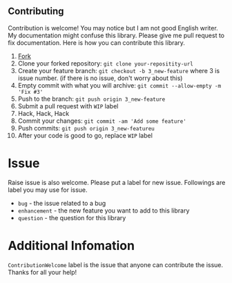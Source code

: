## Contributing

Contribution is welcome! You may notice but I am not good English writer. My documentation might confuse this library. Please give me pull request to fix documentation. Here is how you can contribute this library.

1. [Fork](https://github.com/shiraji/kenkenpa/fork)
1. Clone your forked repository: `git clone your-repositity-url`
1. Create your feature branch: `git checkout -b 3_new-feature` where 3 is issue number. (if there is no issue, don't worry about this)
1. Empty commit with what you will archive: `git commit --allow-empty -m 'Fix #3'`
1. Push to the branch: `git push origin 3_new-feature`
1. Submit a pull request with `WIP` label
1. Hack, Hack, Hack
1. Commit your changes: `git commit -am 'Add some feature'`
1. Push commits: `git push origin 3_new-featureu`
1. After your code is good to go, replace `WIP` label

# Issue

Raise issue is also welcome. Please put a label for new issue. Followings are label you may use for issue.

* `bug` - the issue related to a bug
* `enhancement` - the new feature you want to add to this library
* `question` - the question for this library

# Additional Infomation

`ContributionWelcome` label is the issue that anyone can contribute the issue. Thanks for all your help!

